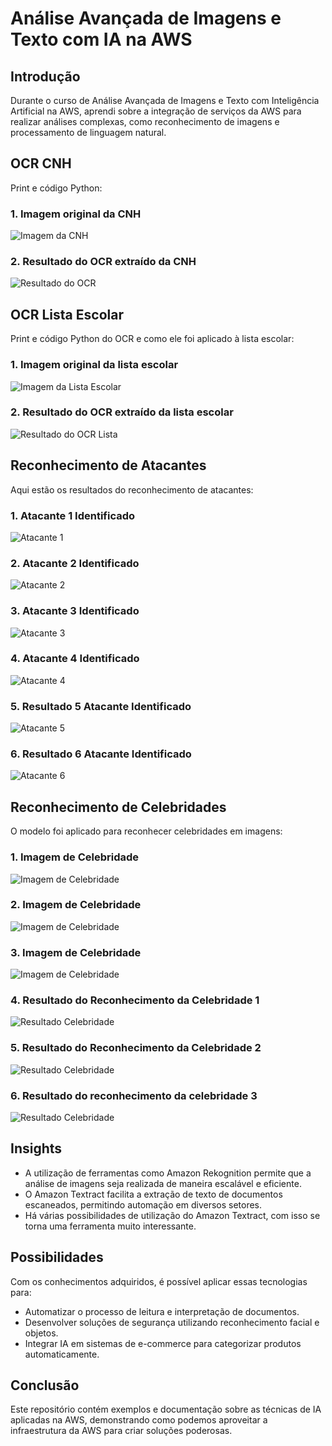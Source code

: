 # Análise Avançada de Imagens e Texto com IA na AWS

## Introdução
Durante o curso de Análise Avançada de Imagens e Texto com Inteligência Artificial na AWS, aprendi sobre a integração de serviços da AWS para realizar análises complexas, como reconhecimento de imagens e processamento de linguagem natural.

## OCR CNH
Print e código Python:

### 1. Imagem original da CNH
![Imagem da CNH](https://github.com/karinfaraujo/AWS-Textract/blob/main/cnh.png?raw=true)

### 2. Resultado do OCR extraído da CNH
![Resultado do OCR](ocr_cnh)

## OCR Lista Escolar
Print e código Python do OCR e como ele foi aplicado à lista escolar:

### 1. Imagem original da lista escolar
![Imagem da Lista Escolar](https://github.com/karinfaraujo/AWS-Textract/blob/main/lista-material-escolar.jpeg?raw=true)

### 2. Resultado do OCR extraído da lista escolar
![Resultado do OCR Lista](ocr_lista_escolar)

## Reconhecimento de Atacantes
Aqui estão os resultados do reconhecimento de atacantes:

### 1. Atacante 1 Identificado
![Atacante 1](https://github.com/karinfaraujo/AWS-Textract/blob/main/bale.jpg?raw=true)

### 2. Atacante 2 Identificado
![Atacante 2](https://github.com/karinfaraujo/AWS-Textract/blob/main/cr7.jpg?raw=true)

### 3. Atacante 3 Identificado
![Atacante 3](https://github.com/karinfaraujo/AWS-Textract/blob/main/messi.jpg?raw=true)

### 4. Atacante 4 Identificado
![Atacante 4](https://github.com/karinfaraujo/AWS-Textract/blob/main/neymar.jpg?raw=true)

### 5. Resultado 5 Atacante Identificado
![Atacante 5](https://github.com/karinfaraujo/AWS-Textract/blob/main/resultado_bbc.jpg?raw=true)

### 6. Resultado 6 Atacante Identificado
![Atacante 6](https://github.com/karinfaraujo/AWS-Textract/blob/main/resultado_msn.jpg?raw=true)

## Reconhecimento de Celebridades
O modelo foi aplicado para reconhecer celebridades em imagens:

### 1. Imagem de Celebridade
![Imagem de Celebridade](https://github.com/karinfaraujo/AWS-Textract/blob/main/reconhecimento_celebridades/bbc.jpg?raw=true)

### 2. Imagem de Celebridade
![Imagem de Celebridade](https://github.com/karinfaraujo/AWS-Textract/blob/main/reconhecimento_celebridades/msn.jpg?raw=true)

### 3. Imagem de Celebridade
![Imagem de Celebridade](https://github.com/karinfaraujo/AWS-Textract/blob/main/reconhecimento_celebridades/neymar-torcedores.jpg?raw=true)

### 4. Resultado do Reconhecimento da Celebridade 1
![Resultado Celebridade](https://github.com/karinfaraujo/AWS-Textract/blob/main/reconhecimento_celebridades/bbc-resultado.jpg?raw=true)

### 5. Resultado do Reconhecimento da Celebridade 2
![Resultado Celebridade](https://github.com/karinfaraujo/AWS-Textract/blob/main/reconhecimento_celebridades/msn-resultado.jpg?raw=true)

### 6. Resultado do reconhecimento da celebridade 3
![Resultado Celebridade](https://github.com/karinfaraujo/AWS-Textract/blob/main/reconhecimento_celebridades/neymar-torcedores-resultado.jpg?raw=true)

## Insights
- A utilização de ferramentas como Amazon Rekognition permite que a análise de imagens seja realizada de maneira escalável e eficiente.
- O Amazon Textract facilita a extração de texto de documentos escaneados, permitindo automação em diversos setores.
- Há várias possibilidades de utilização do Amazon Textract, com isso se torna uma ferramenta muito interessante. 

## Possibilidades
Com os conhecimentos adquiridos, é possível aplicar essas tecnologias para:
- Automatizar o processo de leitura e interpretação de documentos.
- Desenvolver soluções de segurança utilizando reconhecimento facial e objetos.
- Integrar IA em sistemas de e-commerce para categorizar produtos automaticamente.

## Conclusão
Este repositório contém exemplos e documentação sobre as técnicas de IA aplicadas na AWS, demonstrando como podemos aproveitar a infraestrutura da AWS para criar soluções poderosas.
